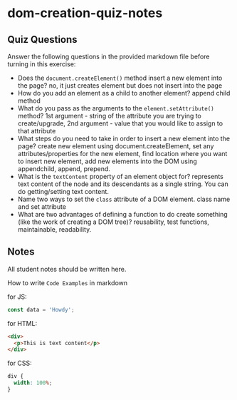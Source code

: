 # dom-creation-quiz-notes

## Quiz Questions

Answer the following questions in the provided markdown file before turning in this exercise:

- Does the `document.createElement()` method insert a new element into the page?
  no, it just creates element but does not insert into the page
- How do you add an element as a child to another element?
  append child method
- What do you pass as the arguments to the `element.setAttribute()` method?
  1st argument - string of the attribute you are trying to create/upgrade, 2nd argument - value that you would like to assign to that attribute
- What steps do you need to take in order to insert a new element into the page?
  create new element using document.createElement, set any attributes/properties for the new element, find location where you want to insert new element, add new elements into the DOM using appendchild, append, prepend.
- What is the `textContent` property of an element object for?
  represents text content of the node and its descendants as a single string. You can do getting/setting text content.
- Name two ways to set the `class` attribute of a DOM element.
  class name and set attribute
- What are two advantages of defining a function to do create something (like the work of creating a DOM tree)?
  reusability, test functions, maintainable, readability.

## Notes

All student notes should be written here.

How to write `Code Examples` in markdown

for JS:

```javascript
const data = 'Howdy';
```

for HTML:

```html
<div>
  <p>This is text content</p>
</div>
```

for CSS:

```css
div {
  width: 100%;
}
```
